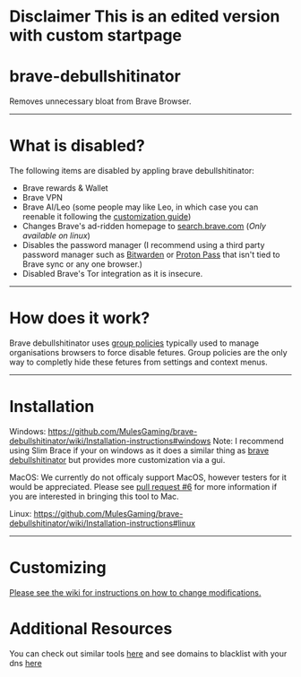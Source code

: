# Disclaimer This is an edited version with custom startpage
# brave-debullshitinator
Removes unnecessary bloat from Brave Browser.

-------

# What is disabled?

The following items are disabled by appling brave debullshitinator:

* Brave rewards & Wallet
* Brave VPN
* Brave AI/Leo (some people may like Leo, in which case you can reenable it following the [customization guide](https://github.com/MulesGaming/brave-debullshitinator/wiki/Customization))
* Changes Brave's ad-ridden homepage to [search.brave.com](https://search.brave.com) (*Only available on linux*)
* Disables the password manager (I recommend using a third party password manager such as [Bitwarden](https://bitwarden.com) or [Proton Pass](https://proton.me/pass) that isn't tied to Brave sync or any one browser.)
* Disabled Brave's Tor integration as it is insecure.

-------

# How does it work?

Brave debullshitinator uses [group policies](https://support.brave.com/hc/en-us/articles/360039248271-Group-Policy) typically used to manage organisations browsers to force disable fetures. Group policies are the only way to completly hide these fetures from settings and context menus.

-------

# Installation

Windows: https://github.com/MulesGaming/brave-debullshitinator/wiki/Installation-instructions#windows
Note: I recommend using Slim Brace if your on windows as it does a similar thing as [brave debullshitinator](https://github.com/ltx0101/SlimBrave) but provides more customization via a gui.

MacOS: We currently do not officaly support MacOS, however testers for it would be appreciated. Please see [pull request #6](https://github.com/MulesGaming/brave-debullshitinator/pull/6) for more information if you are interested in bringing this tool to Mac.

Linux: https://github.com/MulesGaming/brave-debullshitinator/wiki/Installation-instructions#linux

-------

# Customizing

[Please see the wiki for instructions on how to change modifications.](https://github.com/MulesGaming/brave-debullshitinator/wiki/Customization)

# Additional Resources

You can check out similar tools [here](https://github.com/MulesGaming/brave-debullshitinator/wiki/Additional-Resources#other-tools) and see domains to blacklist with your dns [here](https://github.com/MulesGaming/brave-debullshitinator/wiki/Additional-Resources#brave-telemetrytracking-dns-blacklists)
